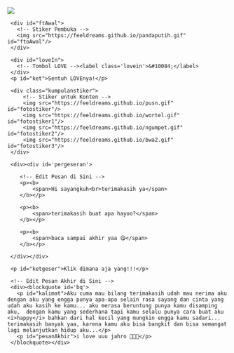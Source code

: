 <!DOCTYPE html>
<html lang="id">
<meta charset='UTF-8'/><meta content='width=device-width, initial-scale=1, user-scalable=1, minimum-scale=1, maximum-scale=5' name='viewport'/><meta content='IE=edge' http-equiv='X-UA-Compatible'/>
  
  <link rel="preconnect" href="https://fonts.googleapis.com">
  <link rel="preconnect" href="https://fonts.gstatic.com" crossorigin>
  <link href="https://fonts.googleapis.com/css2?family=Nunito+Sans:wght@400;700&display=swap" rel="stylesheet">
  <link href="https://fonts.googleapis.com/css2?family=Sono:wght@600&display=swap" rel="stylesheet">
  <link href="https://fonts.googleapis.com/css2?family=Nerko+One&display=swap" rel="stylesheet">

  <script src="https://cdn.jsdelivr.net/npm/sweetalert2@11.0.19/dist/sweetalert2.all.min.js"></script>
  <script src="https://unpkg.com/typeit@8.7.0/dist/index.umd.js"></script><link href="https://feeldreams.github.io/dibacayuk/style.css" rel="stylesheet" type="text/css" />
  <script src="https://kit.fontawesome.com/4f3ce16e3e.js" crossorigin="anonymous"></script>
  
<head>
<title>Terimakasih Ya Sayangkuh</title>
<link rel="icon" type="image/x-icon" href="https://malasid.github.io/favicon.png">
<meta name="description" content="HTML Bucin Malas.id">
<!-- 
  Made with love by Rayys!
  
     Blog: feeldream.id
     Instagram: @rayyarrr
     TikTok: @feelthisray
     Email: rayyar73@gmail.com
     
  Thanks to all <3
-->
</head>
<body>
	
   <!-- Ganti Audio di sini -->
   <audio src="https://feeldreams.github.io/audio/nightchanges.mp3" id="linkmp3" class="sembunyi"></audio>
   
   <div id="bodyblur">
     <!-- Wallpaper / Background --><img src="https://feeldreams.github.io/pics/awan.jpg" id="wallpaper"/>
   </div>
   
   <div id='Content'>

     <div id="ftAwal">
       <!-- Stiker Pembuka -->
       <img src="https://feeldreams.github.io/pandaputih.gif" id="ftoAwal"/>
     </div>

     <div id="loveIn">
       <!-- Tombol LOVE --><label class='lovein'>&#10084;</label>
     </div>
     <p id="ket">Sentuh LOVEnya!</p>

     <div class="kumpulanstiker">
         <!-- Stiker untuk Konten -->
         <img src="https://feeldreams.github.io/pusn.gif" id="fotostiker"/>
         <img src="https://feeldreams.github.io/wortel.gif" id="fotostiker1"/>
         <img src="https://feeldreams.github.io/ngumpet.gif" id="fotostiker2"/>
         <img src="https://feeldreams.github.io/bwa2.gif" id="fotostiker3"/>
     </div>
     
     <div><div id='pergeseran'>
     	
        <!-- Edit Pesan di Sini -->
        <p><b>
	        <span>Hi sayangkuh<br>terimakasih ya</span>
        </b></p>
        
        <p><b>
	        <span>terimakasih buat apa hayoo?</span>
        </b></p>
       
        <p><b>
	        <span>baca sampai akhir yaa 😋</span>
        </b></p>
        
     </div></div>

     <p id="ketgeser">Klik dimana aja yang!!!</p>
     
     <!-- Edit Pesan Akhir di Sini -->
     <div><blockquote id='bq'>
       <p id="kalimat">Aku cuma mau bilang terimakasih udah mau nerima aku dengan aku yang engga punya apa-apa selain rasa sayang dan cinta yang udah aku kasih ke kamu... aku merasa beruntung punya kamu disamping aku,  dengan kamu yang sederhana tapi kamu selalu punya cara buat aku <i>happy</i> bahkan dari hal kecil yang mungkin engga kamu sadari... terimakasih banyak yaa, karena kamu aku bisa bangkit dan bisa semangat lagi melanjutkan hidup aku...</p>
       <p id="pesanAkhir">i love uuu jahro 🤍🤍🤍</p>
     </blockquote></div>
     
   </div>

<script>
  const body = document.querySelector("body"); const iniwp = [];iden = 1; const swalst = Swal.mixin({timer: 2500, allowOutsideClick: false, showConfirmButton: false, timerProgressBar: true, imageHeight: 90,}); audio = new Audio('' + linkmp3.src); ftganti=0;fungsi=0;fungsiAwal=0;deffotostiker=fotostiker.src;function berjatuhan() {const heart = document.createElement("div"); heart.className = "fas fa-heart"; heart.style.left = (Math.random() * 90)+"vw"; heart.style.animationDuration = (Math.random()*3)+2+"s"; body.appendChild(heart);} setInterval(function name(params) {var heartArr = document.querySelectorAll(".fa-heart"); if (heartArr.length > 100) {heartArr[0].remove()}},100);Content.style = "opacity:1;margin-top:14vh"; const swals = Swal.mixin({allowOutsideClick: false, cancelButtonColor: '#FF0040', imageHeight: 80,}); 
</script>
<script src="https://malasid.github.io/html/makasiayang.js"></script>
<!-- Sampai Sini -->
</body>
</html>
